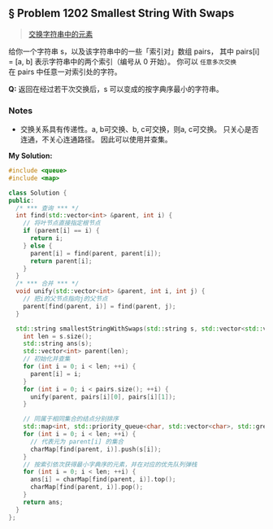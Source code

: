 ## § Problem 1202 Smallest String With Swaps
> [交换字符串中的元素](
https://leetcode-cn.com/problems/smallest-string-with-swaps/)

给你一个字符串 s，以及该字符串中的一些「索引对」数组 pairs，
其中 pairs[i] = [a, b] 表示字符串中的两个索引（编号从 0 开始）。
你可以 `任意多次交换` 在 pairs 中任意一对索引处的字符。

**Q:** 返回在经过若干次交换后，s 可以变成的按字典序最小的字符串。


### Notes
* 交换关系具有传递性。a, b可交换、b, c可交换，则a, c可交换。
只关心是否连通，不关心连通路径。
因此可以使用并查集。


**My Solution:**
```cpp
#include <queue>
#include <map>

class Solution {
public:
  /* *** 查询 *** */
  int find(std::vector<int> &parent, int i) {
    // 将叶节点直接指定根节点
    if (parent[i] == i) {
      return i;
    } else {
      parent[i] = find(parent, parent[i]);
      return parent[i];
    }
  }
  /* *** 合并 *** */
  void unify(std::vector<int> &parent, int i, int j) {
    // 把i的父节点指向j的父节点
    parent[find(parent, i)] = find(parent, j);
  }

  std::string smallestStringWithSwaps(std::string s, std::vector<std::vector<int>> &pairs) {
    int len = s.size();
    std::string ans(s);
    std::vector<int> parent(len);
    // 初始化并查集
    for (int i = 0; i < len; ++i) {
      parent[i] = i;
    }
    for (int i = 0; i < pairs.size(); ++i) {
      unify(parent, pairs[i][0], pairs[i][1]);
    }

    // 同属于相同集合的结点分别排序
    std::map<int, std::priority_queue<char, std::vector<char>, std::greater<char>>> charMap;
    for (int i = 0; i < len; ++i) {
      // 代表元为 parent[i] 的集合
      charMap[find(parent, i)].push(s[i]);
    }
    // 按索引依次获得最小字典序的元素，并在对应的优先队列弹栈
    for (int i = 0; i < len; ++i) {
      ans[i] = charMap[find(parent, i)].top();
      charMap[find(parent, i)].pop();
    }
    return ans;
  }
};
```

